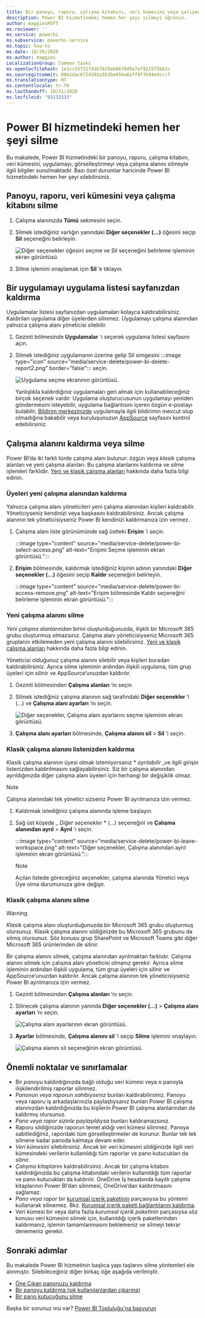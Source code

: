 ```yaml
---
title: Bir panoyu, raporu, çalışma kitabını, veri kümesini veya çalışma alanını silme
description: Power BI hizmetindeki hemen her şeyi silmeyi öğrenin.
author: maggiesMSFT
ms.reviewer: ''
ms.service: powerbi
ms.subservice: powerbi-service
ms.topic: how-to
ms.date: 10/29/2020
ms.author: maggies
LocalizationGroup: Common tasks
ms.openlocfilehash: 1e1cc55f21f43b7029a68670d9a7af9215f5b62c
ms.sourcegitcommit: 8861dac6724202a5b3be456a6aff8f3584e0cccf
ms.translationtype: HT
ms.contentlocale: tr-TR
ms.lasthandoff: 10/31/2020
ms.locfileid: "93132533"
---
```

# <a name="delete-almost-anything-in-the-power-bi-service"></a>Power BI hizmetindeki hemen her şeyi silme
Bu makalede, Power BI hizmetindeki bir panoyu, raporu, çalışma kitabını, veri kümesini, uygulamayı, görselleştirmeyi veya çalışma alanını silmeyle ilgili bilgiler sunulmaktadır. Bazı özel durumlar haricinde Power BI hizmetindeki hemen her şeyi silebilirsiniz. 

## <a name="delete-a-dashboard-report-dataset-or-workbook"></a>Panoyu, raporu, veri kümesini veya çalışma kitabını silme

1. Çalışma alanınızda **Tümü** sekmesini seçin.
1. Silmek istediğiniz varlığın yanındaki **Diğer seçenekler (...)** öğesini seçip **Sil** seçeneğini belirleyin.

    ![Diğer seçenekler öğesini seçme ve Sil seçeneğini belirleme işleminin ekran görüntüsü.](media/service-delete/power-bi-delete-dashboard.png)

1. Silme işlemini onaylamak için **Sil** ’e tıklayın.

## <a name="remove-an-app-from-your-app-list-page"></a>Bir uygulamayı uygulama listesi sayfanızdan kaldırma

Uygulamalar listesi sayfanızdan uygulamaları kolayca kaldırabilirsiniz. Kaldırılan uygulama diğer üyelerden silinmez. Uygulamayı çalışma alanından yalnızca çalışma alanı yöneticisi silebilir.

1. Gezinti bölmesinde **Uygulamalar** 'ı seçerek uygulama listesi sayfasını açın.
2. Silmek istediğiniz uygulamanın üzerine gelip Sil simgesini :::image type="icon" source="media/service-delete/power-bi-delete-report2.png" border="false"::: seçin.

   ![Uygulama seçme ekranının görüntüsü.](media/service-delete/power-bi-delete-app.png)

   Yanlışlıkla kaldırdığınız uygulamaları geri almak için kullanabileceğiniz birçok seçenek vardır.  Uygulama oluşturucusunun uygulamayı yeniden göndermesini isteyebilir, uygulama bağlantısını içeren özgün e-postayı bulabilir, [Bildirim merkezinizde](../consumer/end-user-notification-center.md) uygulamayla ilgili bildirimin mevcut olup olmadığına bakabilir veya kuruluşunuzun [AppSource](../consumer/end-user-apps.md) sayfasını kontrol edebilirsiniz.

## <a name="remove-or-delete-a-workspace"></a>Çalışma alanını kaldırma veya silme

Power BI’da iki farklı türde çalışma alanı bulunur: özgün veya *klasik* çalışma alanları ve yeni çalışma alanları. Bu çalışma alanlarını kaldırma ve silme işlemleri farklıdır. [Yeni ve klasik çalışma alanları](../collaborate-share/service-new-workspaces.md) hakkında daha fazla bilgi edinin.

### <a name="remove-members-from-a-new-workspace"></a>Üyeleri yeni çalışma alanından kaldırma

Yalnızca çalışma alanı yöneticileri yeni çalışma alanından kişileri kaldırabilir. Yöneticiyseniz kendinizi veya başkasını kaldırabilirsiniz. Ancak çalışma alanının tek yöneticisiyseniz Power BI kendinizi kaldırmanıza izin vermez.

1. Çalışma alanı liste görünümünde sağ üstteki **Erişim** ’i seçin.

    :::image type="content" source="media/service-delete/power-bi-select-access.png" alt-text="Erişimi Seçme işleminin ekran görüntüsü.":::

1. **Erişim** bölmesinde, kaldırmak istediğiniz kişinin adının yanındaki **Diğer seçenekler (...)** öğesini seçip **Kaldır** seçeneğini belirleyin.

    :::image type="content" source="media/service-delete/power-bi-access-remove.png" alt-text="Erişim bölmesinde Kaldır seçeneğini belirleme işleminin ekran görüntüsü.":::

### <a name="delete-a-new-workspace"></a>Yeni çalışma alanını silme

*Yeni çalışma alanlarından* birini oluşturduğunuzda, ilişkili bir Microsoft 365 grubu oluşturmuş olmazsınız. Çalışma alanı yöneticisiyseniz Microsoft 365 gruplarını etkilemeden yeni çalışma alanını silebilirsiniz. [Yeni ve klasik çalışma alanları](../collaborate-share/service-new-workspaces.md) hakkında daha fazla bilgi edinin.

Yöneticisi olduğunuz çalışma alanını silebilir veya kişileri buradan kaldırabilirsiniz. Ayrıca silme işleminin ardından ilişkili uygulama, tüm grup üyeleri için silinir ve AppSource’unuzdan kaldırılır. 

1. Gezinti bölmesinden **Çalışma alanları** ’nı seçin

2. Silmek istediğiniz çalışma alanının sağ tarafındaki **Diğer seçenekler** ’i (...) ve **Çalışma alanı ayarları** ’nı seçin.

    ![Diğer seçenekler, Çalışma alanı ayarlarını seçme işleminin ekran görüntüsü.](media/service-delete/power-bi-delete-workspace.png)

3. **Çalışma alanı ayarları** bölmesinde, **Çalışma alanını sil** > **Sil** ’i seçin.

### <a name="remove-a-classic-workspace-from-your-list"></a>Klasik çalışma alanını listenizden kaldırma

Klasik çalışma alanının üyesi olmak istemiyorsanız * *_ayrılabilir_* _ve ilgili girişin listenizden kaldırılmasını sağlayabilirsiniz. Siz bir çalışma alanından ayrıldığınızda diğer çalışma alanı üyeleri için herhangi bir değişiklik olmaz.  

> [!NOTE]
> Çalışma alanındaki tek yönetici sizseniz Power BI ayrılmanıza izin vermez.
>

1. Kaldırmak istediğiniz çalışma alanında işleme başlayın.

2. Sağ üst köşede _ *Diğer seçenekler* * (...) seçeneğini ve **Çalışma alanından ayrıl** > **Ayrıl** ’ı seçin.

      :::image type="content" source="media/service-delete/power-bi-leave-workspace.png" alt-text="Diğer seçenekler, Çalışma alanından ayrıl işleminin ekran görüntüsü.":::

   > [!NOTE]
   > Açılan listede göreceğiniz seçenekler, çalışma alanında Yönetici veya Üye olma durumunuza göre değişir.
   >

### <a name="delete-a-classic-workspace"></a>Klasik çalışma alanını silme

> [!WARNING]
> *Klasik* çalışma alanı oluşturduğunuzda bir Microsoft 365 grubu oluşturmuş olursunuz. Klasik çalışma alanını sildiğinizde bu Microsoft 365 grubunu da silmiş olursunuz. Söz konusu grup SharePoint ve Microsoft Teams gibi diğer Microsoft 365 ürünlerinden de silinir.
> 

Bir çalışma alanını silmek, çalışma alanından ayrılmaktan farklıdır. Çalışma alanını silmek için çalışma alanı yöneticisi olmanız gerekir. Ayrıca silme işleminin ardından ilişkili uygulama, tüm grup üyeleri için silinir ve AppSource’unuzdan kaldırılır. Ancak çalışma alanının tek yöneticisiyseniz Power BI ayrılmanıza izin vermez.

1. Gezinti bölmesinden **Çalışma alanları** ’nı seçin.

2. Silinecek çalışma alanının yanında **Diğer seçenekler (...)**  > **Çalışma alanı ayarları** ’nı seçin.

    ![Çalışma alanı ayarlarının ekran görüntüsü.](media/service-delete/power-bi-workspace-settings-classic.png)

3. **Ayarlar** bölmesinde, **Çalışma alanını sil** ’i seçip **Silme** işlemini onaylayın.

    ![Çalışma alanını sil seçeneğinin ekran görüntüsü.](media/service-delete/power-bi-delete-classic-workspace.png)


## <a name="considerations-and-limitations"></a>Önemli noktalar ve sınırlamalar

- Bir *panoyu* kaldırdığınızda bağlı olduğu veri kümesi veya o panoyla ilişkilendirilmiş raporlar silinmez.
- *Panonun veya raporun sahibiyseniz* bunları kaldırabilirsiniz. Panoyu veya raporu iş arkadaşlarınızla paylaştıysanız bunları Power BI çalışma alanınızdan kaldırdığınızda bu kişilerin Power BI çalışma alanlarından da kaldırmış olursunuz.
- *Pano veya rapor sizinle paylaşıldıysa* bunları kaldıramazsınız.
- Raporu sildiğinizde raporun temel aldığı veri kümesi silinmez.  Panoya sabitlediğiniz, rapordaki tüm görselleştirmeler de korunur. Bunlar tek tek silinene kadar panoda kalmaya devam eder.
- *Veri kümesini* silebilirsiniz. Ancak bir veri kümesini sildiğinizde ilgili veri kümesindeki verilerin kullanıldığı tüm raporlar ve pano kutucukları da silinir.
- *Çalışma kitaplarını* kaldırabilirsiniz. Ancak bir çalışma kitabını kaldırdığınızda bu çalışma kitabındaki verilerin kullanıldığı tüm raporlar ve pano kutucukları da kaldırılır. OneDrive İş hesabında kayıtlı çalışma kitaplarının Power BI’dan silinmesi, OneDrive’dan kaldırılmasını sağlamaz.
- *Pano veya rapor* bir [kurumsal içerik paketinin](../collaborate-share/service-organizational-content-pack-disconnect.md) parçasıysa bu yöntemi kullanarak silinemez.  Bkz. [Kurumsal içerik paketi bağlantılarını kaldırma](../collaborate-share/service-organizational-content-pack-disconnect.md).
- Veri kümesi bir veya daha fazla *kurumsal içerik paketinin* parçasıysa söz konusu veri kümesini silmek için, kullanıldığı içerik paketlerinden kaldırmanız, işlemin tamamlanmasını beklemeniz ve silmeyi tekrar denemeniz gerekir.

## <a name="next-steps"></a>Sonraki adımlar

Bu makalede Power BI hizmetinin başlıca yapı taşlarını silme yöntemleri ele alınmıştır. Silebileceğiniz diğer birkaç öğe aşağıda verilmiştir.  

- [Öne Çıkan panonuzu kaldırma](../consumer/end-user-featured.md)
- [Bir panoyu kaldırma (sık kullanılanlardan çıkarma)](../consumer/end-user-favorite.md)
- [Bir pano kutucuğunu silme](service-dashboard-edit-tile.md)

Başka bir sorunuz mu var? [Power BI Topluluğu'na başvurun](https://community.powerbi.com/)